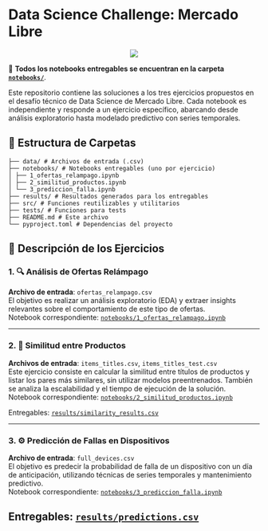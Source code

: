 # Data Science Challenge: Mercado Libre


<p align="center">
  <img src="https://github.com/carmenscar/challenge/blob/01a6d27815dc368bf45759d9e6d045aa83621bfa/image.png">
</p>


📂 **Todos los notebooks entregables se encuentran en la carpeta [`notebooks/`](./notebooks/)**.

Este repositorio contiene las soluciones a los tres ejercicios propuestos en el desafío técnico de Data Science de Mercado Libre. Cada notebook es independiente y responde a un ejercicio específico, abarcando desde análisis exploratorio hasta modelado predictivo con series temporales.

## 🧱 Estructura de Carpetas
```text
├── data/ # Archivos de entrada (.csv)
├── notebooks/ # Notebooks entregables (uno por ejercicio)
│ ├── 1_ofertas_relampago.ipynb
│ ├── 2_similitud_productos.ipynb
│ └── 3_prediccion_falla.ipynb
├── results/ # Resultados generados para los entregables
├── src/ # Funciones reutilizables y utilitarios
├── tests/ # Funciones para tests
├── README.md # Este archivo
└── pyproject.toml # Dependencias del proyecto
```
## 📌 Descripción de los Ejercicios

### 1. 🔍 Análisis de Ofertas Relámpago

**Archivo de entrada**: `ofertas_relampago.csv`  
El objetivo es realizar un análisis exploratorio (EDA) y extraer insights relevantes sobre el comportamiento de este tipo de ofertas.  
Notebook correspondiente: [`notebooks/1_ofertas_relampago.ipynb`](./notebooks/1_ofertas_relampago.ipynb)

---

### 2. 🤝 Similitud entre Productos

**Archivos de entrada**: `items_titles.csv`, `items_titles_test.csv`  
Este ejercicio consiste en calcular la similitud entre títulos de productos y listar los pares más similares, sin utilizar modelos preentrenados. También se analiza la escalabilidad y el tiempo de ejecución de la solución.  
Notebook correspondiente: [`notebooks/2_similitud_productos.ipynb`](./notebooks/2_similitud_productos.ipynb)

Entregables: [`results/similarity_results.csv`](./results/similarity_results.csv)

---

### 3. ⚙️ Predicción de Fallas en Dispositivos

**Archivo de entrada**: `full_devices.csv`  
El objetivo es predecir la probabilidad de falla de un dispositivo con un día de anticipación, utilizando técnicas de series temporales y mantenimiento predictivo.  
Notebook correspondiente: [`notebooks/3_prediccion_falla.ipynb`](./notebooks/3_prediccion_falla.ipynb)

Entregables: [`results/predictions.csv`](./results/predictions.csv)
---
